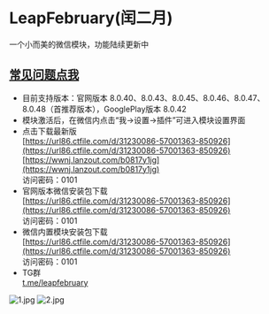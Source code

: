 # LeapFebruary(闰二月)

一个小而美的微信模块，功能陆续更新中

## [常见问题点我](https://github.com/Xposed-Modules-Repo/com.r.leapfebruary/blob/main/FAQ.md)  

+ 目前支持版本：官网版本 8.0.40、8.0.43、8.0.45、8.0.46、8.0.47、8.0.48（首推荐版本），GooglePlay版本 8.0.42
+ 模块激活后，在微信内点击“我->设置->插件”可进入模块设置界面
+ 点击下载最新版  
[https://url86.ctfile.com/d/31230086-57001363-850926](https://url86.ctfile.com/d/31230086-57001363-850926)  
[https://wwnj.lanzout.com/b0817y1jg](https://wwnj.lanzout.com/b0817y1jg)  
访问密码：0101  
+ 官网版本微信安装包下载  
[https://url86.ctfile.com/d/31230086-57001363-850926](https://url86.ctfile.com/d/31230086-57001363-850926)  
访问密码：0101  
+ 微信内置模块安装包下载  
[https://url86.ctfile.com/d/31230086-57001363-850926](https://url86.ctfile.com/d/31230086-57001363-850926)  
访问密码：0101  
+ TG群  
[t.me/leapfebruary](https://t.me/leapfebruary)  

![1.jpg](https://raw.githubusercontent.com/Xposed-Modules-Repo/com.r.leapfebruary/master/img/1.jpg)
![2.jpg](https://raw.githubusercontent.com/Xposed-Modules-Repo/com.r.leapfebruary/master/img/2.jpg)
